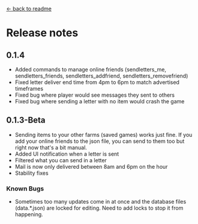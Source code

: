 ﻿[← back to readme](readme.md)

# Release notes
## 0.1.4
* Added commands to manage online friends (sendletters_me, sendletters_friends, sendletters_addfriend, sendletters_removefriend)
* Fixed letter deliver end time from 4pm to 6pm to match advertised timeframes
* Fixed bug where player would see messages they sent to others
* Fixed bug where sending a letter with no item would crash the game

## 0.1.3-Beta
* Sending items to your other farms (saved games) works just fine. If you add your online friends to the json file, you can send to them too but right now that's a bit manual.
* Added UI notification when a letter is sent
* Filtered what you can send in a letter
* Mail is now only delivered between 8am and 6pm on the hour
* Stability fixes

### Known Bugs
* Sometimes too many updates come in at once and the database files (data.*.json) are locked for editing. Need to add locks to stop it from happening.
